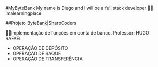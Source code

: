 #MyByteBank
My name is Diego and i will be a full stack developer 🐱‍🏍
imalearningplace

##Projeto ByteBank|SharpCoders

👨‍💻Implementação de funções em conta de banco. 
Professor: HUGO RAFAEL

- OPERAÇÃO DE DEPÓSITO
- OPERAÇÃO DE SAQUE
- OPERAÇÃO DE TRANSFERÊNCIA
